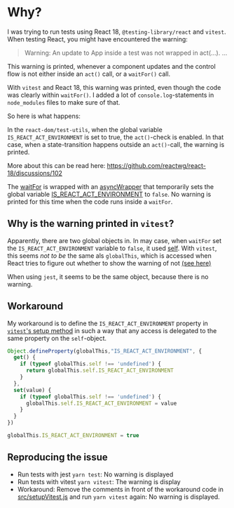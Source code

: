 # Why?

I was trying to run tests using React 18, `@testing-library/react` and `vitest`.
When testing React, you might have encountered the warning:

> Warning: An update to App inside a test was not wrapped in act(...).
> ...

This warning is printed, whenever a component updates and the control
flow is not either inside an `act()` call, or a `waitFor()` call.

With `vitest` and React 18, this warning was printed, even though the code
was clearly within `waitFor()`. I added a lot of `console.log`-statements in
`node_modules` files to make sure of that.

So here is what happens:

In the `react-dom/test-utils`, when the global variable `IS_REACT_ACT_ENVIRONMENT` is set to true, the `act()`-check is enabled.
In that case, when a state-transition happens outside an `act()`-call, the warning is printed.

More about this can be read here: https://github.com/reactwg/react-18/discussions/102

The [waitFor](https://github.com/testing-library/dom-testing-library/blob/11fc7731e5081fd0994bf2da84d688fdb592eda7/src/wait-for.js#L190-L197)
is wrapped with an [asyncWrapper](https://github.com/testing-library/react-testing-library/blob/c8c93f83228a68a270583c139972e79b1812b7d3/src/pure.js#L22-L30)
that temporarily sets the global variable [IS_REACT_ACT_ENVIRONMENT](https://github.com/testing-library/react-testing-library/blob/c8c93f83228a68a270583c139972e79b1812b7d3/src/act-compat.js#L23)
to `false`. No warning is printed for this time when the code runs inside a `waitFor`.

## Why is the warning printed in `vitest`?

Apparently, there are two global objects in. In may case, when `waitFor` set the `IS_REACT_ACT_ENVIRONMENT` variable to `false`,
it used [self](https://github.com/testing-library/react-testing-library/blob/c8c93f83228a68a270583c139972e79b1812b7d3/src/act-compat.js#L7).
With `vitest`, this seems *not to be* the same als `globalThis`, which is accessed when React tries to figure out whether to show
the warning of not [(see here)](https://github.com/facebook/react/blob/d5b6b4b865ebf13a1eaf2342d623101056e5e197/packages/react-reconciler/src/ReactFiberAct.old.js#L44)

When using `jest`, it seems to be the same object, because there is no warning.

## Workaround

My workaround is to define the `IS_REACT_ACT_ENVIRONMENT` property in [`vitest`'s setup method](src/setupVitest.js) in such a way
that any access is delegated to the same property on the `self`-object.

```js
Object.defineProperty(globalThis,"IS_REACT_ACT_ENVIRONMENT", {
  get() {
    if (typeof globalThis.self !== 'undefined') {
      return globalThis.self.IS_REACT_ACT_ENVIRONMENT
    }
  },
  set(value) {
    if (typeof globalThis.self !== 'undefined') {
      globalThis.self.IS_REACT_ACT_ENVIRONMENT = value
    }
  }
})

globalThis.IS_REACT_ACT_ENVIRONMENT = true
```

## Reproducing the issue

* Run tests with jest `yarn test`: No warning is displayed
* Run tests with vitest `yarn vitest`: The warning is display
* Workaround: Remove the comments in front of the workaround code in [src/setupVitest.js](src/setupVitest.js)
  and run `yarn vitest` again: No warning is displayed.

